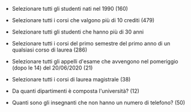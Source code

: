 - Selezionare tutti gli studenti nati nel 1990 (160)


- Selezionare tutti i corsi che valgono più di 10 crediti (479)


- Selezionare tutti gli studenti che hanno più di 30 anni


- Selezionare tutti i corsi del primo semestre del primo anno di un qualsiasi corso di laurea (286)


- Selezionare tutti gli appelli d'esame che avvengono nel pomeriggio (dopo le 14) del 20/06/2020 (21)


- Selezionare tutti i corsi di laurea magistrale (38)


- Da quanti dipartimenti è composta l'università? (12)


- Quanti sono gli insegnanti che non hanno un numero di telefono? (50)